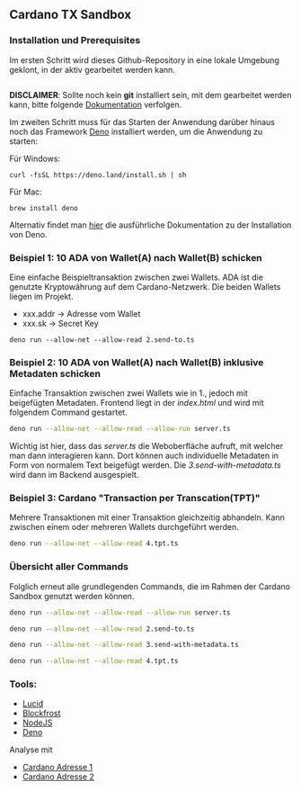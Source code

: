 ## Cardano TX Sandbox

### Installation und Prerequisites
Im ersten Schritt wird dieses Github-Repository in eine lokale Umgebung geklont, in der aktiv gearbeitet werden kann.
```
```
__DISCLAIMER__: Sollte noch kein __git__ installiert sein, mit dem gearbeitet werden kann, bitte folgende [Dokumentation](https://github.com/git-guides/install-git) verfolgen.

Im zweiten Schritt muss für das Starten der Anwendung darüber hinaus noch das Framework [Deno](https://deno.com/) installiert werden, um die Anwendung zu starten:

Für Windows:
```
curl -fsSL https://deno.land/install.sh | sh
```

Für Mac:
```
brew install deno
```

Alternativ findet man [hier](https://docs.deno.com/runtime/manual/getting_started/installation) die ausführliche Dokumentation zu der Installation von Deno.




### Beispiel 1: 10 ADA von Wallet(A) nach Wallet(B) schicken
Eine einfache Beispieltransaktion zwischen zwei Wallets. ADA ist die genutzte Kryptowährung auf dem Cardano-Netzwerk. Die beiden Wallets liegen im Projekt.

-   xxx.addr -> Adresse vom Wallet
-   xxx.sk -> Secret Key 

```
deno run --allow-net --allow-read 2.send-to.ts
```

    



### Beispiel 2: 10 ADA von Wallet(A) nach Wallet(B) inklusive Metadaten schicken
Einfache Transaktion zwischen zwei Wallets wie in 1., jedoch mit beigefügten Metadaten. Frontend liegt in der _index.html_ und wird mit folgendem Command gestartet.

 ```bash
 deno run --allow-net --allow-read --allow-run server.ts 
```
Wichtig ist hier, dass das _server.ts_ die Weboberfläche aufruft, mit welcher man dann interagieren kann. Dort können auch individuelle Metadaten in Form von normalem Text beigefügt werden. Die _3.send-with-metadata.ts_ wird dann im Backend ausgespielt.


### Beispiel 3: Cardano "Transaction per Transcation(TPT)"
Mehrere Transaktionen mit einer Transaktion gleichzeitig abhandeln. Kann zwischen einem oder mehreren Wallets durchgeführt werden.
```bash
deno run --allow-net --allow-read 4.tpt.ts
```

### Übersicht aller Commands
Folglich erneut alle grundlegenden Commands, die im Rahmen der Cardano Sandbox genutzt werden können.
```bash
deno run --allow-net --allow-read --allow-run server.ts

deno run --allow-net --allow-read 2.send-to.ts

deno run --allow-net --allow-read 3.send-with-metadata.ts

deno run --allow-net --allow-read 4.tpt.ts

```

### Tools:

- [Lucid](https://lucid.spacebudz.io)
- [Blockfrost](https://blockfrost.io)
- [NodeJS](https://nodejs.org/en/download/)
- [Deno](https://deno.land/manual@v1.29.1/getting_started/installation)

Analyse mit 
- [Cardano Adresse 1](https://preview.cexplorer.io/address/addr_test1vr3rqxlv0cevs6pvh6jc6gxg8etrgnzy4c3m8f4a3fx78rqzepsyn#data)
- [Cardano Adresse 2](https://preview.cexplorer.io/address/addr_test1vqlv6xvkfmv5ryyyajzyhzq9tz4uqujhujdtrqqs97yfjyss5rvat/tx#data)

